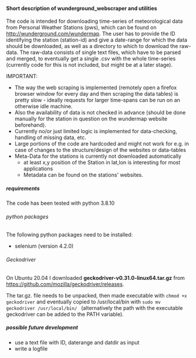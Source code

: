 #### Short description of wunderground_webscraper and utilities

The code is intended for downloading time-series of meteorological data from Personal Weather Stations (pws), which can be found on http://wunderground.com/wundermap. The user has to provide the ID identifying the station (station-id) and give a date-range for which the data should be downloaded, as well as a directory to which to download the raw-data.
The raw-data consists of single text files, which have to be parsed and merged, to eventually get a single .csv with the whole time-series (currently code for this is not included, but might be at a later stage).

IMPORTANT: 
* The way the web scraping is implemented (remotely open a firefox browser window for every day and then scraping the data tables) is pretty slow - ideally requests for larger time-spans can be run on an otherwise idle machine. 
* Also the availability of data is not checked in advance (should be done manually for the station in question on the wundermap website beforehand).
* Currently no/or just limited logic is implemented for data-checking, handling of missing data, etc.
* Large portions of the code are hardcoded and might not work for e.g. in case of changes to the structure/design of the websites or data-tables
* Meta-Data for the stations is currently not downloaded automatically
	* at least x,y position of the Station in lat,lon is interesting for most applications
	* Metadata can be found on the stations' websites.


##### requirements

The code has been tested with python 3.8.10

###### python packages
The following python packages need to be installed:
* selenium (version 4.2.0)

###### Geckodriver

On Ubuntu 20.04 I downloaded __geckodriver-v0.31.0-linux64.tar.gz__ from https://github.com/mozilla/geckodriver/releases.

The tar.gz. file needs to be unpacked, then made executable with <code>chmod +x geckodriver</code> and eventually copied to /usr/local/bin with <code>sudo mv geckodriver /usr/local/bin/ </code> (alternatively the path with the executable geckodriver can be added to the PATH variable).

##### possible future development
* use a text file with ID, daterange and datdir as input
* write a logfile